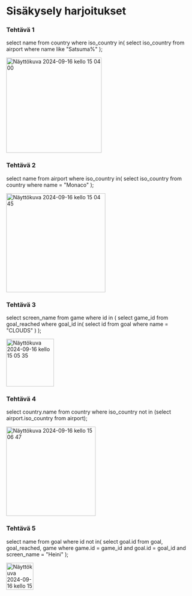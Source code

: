# Sisäkysely harjoitukset

### Tehtävä 1

select name
from country
where iso_country in(
select iso_country
from airport
where name like "Satsuma%"
);

<img width="254" alt="Näyttökuva 2024-09-16 kello 15 04 00" src="https://github.com/user-attachments/assets/e526d4e2-acac-4fcb-b25f-01d6063f48fc">

### Tehtävä 2

select name
from airport where
iso_country in(
select iso_country
from country
where name = "Monaco"
);

<img width="264" alt="Näyttökuva 2024-09-16 kello 15 04 45" src="https://github.com/user-attachments/assets/4896aab1-6b62-44fb-928c-c134d7a22bb3">

### Tehtävä 3

select screen_name
from game
where id in (
select game_id
from goal_reached
where goal_id in(
select id
from goal
where name = "CLOUDS"
)
);

<img width="127" alt="Näyttökuva 2024-09-16 kello 15 05 35" src="https://github.com/user-attachments/assets/392241c3-46da-46ea-9eb8-a02d27d7b82f">

### Tehtävä 4

select country.name
from country
where iso_country not in
(select airport.iso_country
from airport);

<img width="238" alt="Näyttökuva 2024-09-16 kello 15 06 47" src="https://github.com/user-attachments/assets/662a51c0-575d-4414-b49b-66d0ce968e31">

### Tehtävä 5

select name
from goal
where id not in(
select goal.id
from goal, goal_reached, game
where game.id = game_id and goal.id = goal_id and screen_name = "Heini"
);

<img width="72" alt="Näyttökuva 2024-09-16 kello 15 07 29" src="https://github.com/user-attachments/assets/a184802d-7e65-4b6d-802b-0309bf51d4a9">

